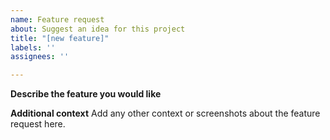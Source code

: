 ```yaml
---
name: Feature request
about: Suggest an idea for this project
title: "[new feature]"
labels: ''
assignees: ''

---
```


**Describe the feature you would like**

**Additional context**
Add any other context or screenshots about the feature request here.
